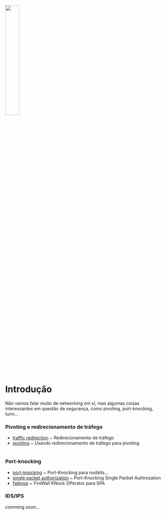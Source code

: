 <img width="30%" src="https://i.imgur.com/ULwPfn3.png"></img>

# Introdução
Não vamos falar muito de networking em sí, mas algumas coisas interessantes em questão de segurança, como pivoting, port-knocking, tunn...

### Pivoting e redirecionamento de tráfego
* [traffic redirection](pivot/tr.md) ~ Redirecionamento de tráfego<br>
* [pivoting](pivot/pivoting.md) ~ Usando redirecionamento de tráfego para pivoting<br><br>

### Port-knocking
* [port-knocking](pknock/pkn.md) ~ Port-Knocking para rootkits...<br>
* [single packet authorization](pknock/spa.md) ~ Port-Knocking Single Packet Authrozation<br>
* [fwknop](pknock/fwknop.md) ~ FireWall KNock OPerator para SPA<br>

### IDS/IPS
comming soon...
